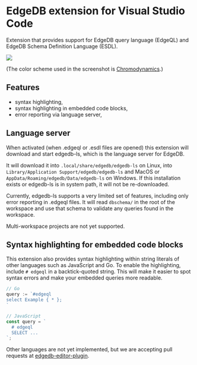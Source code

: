 # EdgeDB extension for Visual Studio Code

Extension that provides support for EdgeDB query language (EdgeQL) and  EdgeDB Schema Definition Language (ESDL).

![](https://edgedb.github.io/edgedb-editor-plugin/edgedb-st.png)

(The color scheme used in the screenshot is
[Chromodynamics](https://github.com/MagicStack/Chromodynamics).)

## Features

- syntax highlighting,
- syntax highlighting in embedded code blocks,
- error reporting via language server,

## Language server

When activated (when .edgeql or .esdl files are opened) this extension will
download and start edgedb-ls, which is the language server for EdgeDB.

It will download it into `.local/share/edgedb/edgedb-ls` on Linux,
into `Library/Application Support/edgedb/edgedb-ls` and MacOS
or `AppData/Roaming/edgedb/Data/edgedb-ls` on Windows.
If this installation exists or edgedb-ls is in system path,
it will not be re-downloaded.

Currently, edgedb-ls supports a very limited set of features, including only
error reporting in .edgeql files.
It will read `dbschema/` in the root of the workspace and use that schema
to validate any queries found in the workspace.

Multi-workspace projects are not yet supported.

## Syntax highlighting for embedded code blocks

This extension also provides syntax highlighting within string literals of other languages such as JavaScript and Go.
To enable the highlighting, include `# edgeql` in a backtick-quoted string.
This will make it easier to spot syntax errors and make your embedded queries more readable.

```go
// Go
query := `#edgeql
select Example { * };
`
```

```javascript
// JavaScript
const query = `
  # edgeql
  SELECT ... 
`;
```

Other languages are not yet implemented, but we are accepting pull requests at [edgedb-editor-plugin](https://github.com/edgedb/edgedb-editor-plugin).